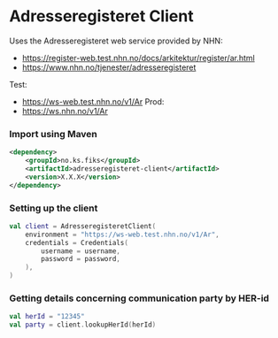 # Adresseregisteret Client

Uses the Adresseregisteret web service provided by NHN:
- https://register-web.test.nhn.no/docs/arkitektur/register/ar.html
- https://www.nhn.no/tjenester/adresseregisteret

Test:
- https://ws-web.test.nhn.no/v1/Ar
Prod:
- https://ws.nhn.no/v1/Ar

### Import using Maven
```xml
<dependency>
    <groupId>no.ks.fiks</groupId>
    <artifactId>adresseregisteret-client</artifactId>
    <version>X.X.X</version>
</dependency>
```

### Setting up the client
```kotlin
val client = AdresseregisteretClient(
    environment = "https://ws-web.test.nhn.no/v1/Ar",
    credentials = Credentials(
        username = username,
        password = password,
    ),
)
```

### Getting details concerning communication party by HER-id
```kotlin
val herId = "12345"
val party = client.lookupHerId(herId)
```
